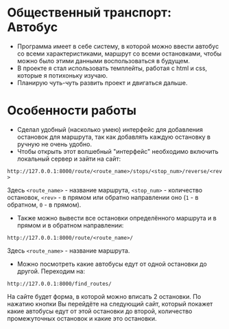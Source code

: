 # Общественный транспорт: Автобус
- Программа имеет в себе систему, в которой можно ввести автобус со всеми характеристиками, маршрут со всеми остановками,
чтобы можно было этими данными воспользоваться в будущем.
- В проекте я стал использовать темплейты, работая с html и css, которые я потихоньку изучаю.
- Планирую чуть-чуть развить проект и двигаться дальше.

# Особенности работы
- Сделал удобный (насколько умею) интерфейс для добавления остановок для маршрута, так как добавлять каждую остановку в ручную не очень удобно.
- Чтобы открыть этот волшебный "интерфейс" необходимо включить локальный сервер и зайти на сайт:

`http://127.0.0.1:8000/route/<route_name>/stops/<stop_num>/reverse/<rev>`

Здесь `<route_name>` - название маршрута, `<stop_num>` - количество остановок, `<rev>` - в прямом или обратно направлении оно (`1` - в обратном, `0` - в прямом).

- Также можно вывести все остановки определённого маршрута и в прямом и в обратном направлении:

`http://127.0.0.1:8000/route/<route_name>/`

Здесь `<route_name>` - название маршрута.

- Можно посмотреть какие автобусы едут от одной остановки до другой. Переходим на:

`http://127.0.0.1:8000/find_routes/`

На сайте будет форма, в которой можно вписать 2 остановки. По нажатию кнопки Вы перейдёте на следующий сайт, который 
покажет какие автобусы едут от этой остановки до второй, количество промежуточных остановок и какие это остановки. 